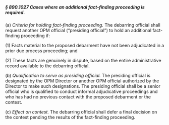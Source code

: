 ##### § 890.1027 Cases where an additional fact-finding proceeding is required. #####

(a) *Criteria for holding fact-finding proceeding.* The debarring official shall request another OPM official (“presiding official”) to hold an additional fact-finding proceeding if:

(1) Facts material to the proposed debarment have not been adjudicated in a prior due process proceeding; and

(2) These facts are genuinely in dispute, based on the entire administrative record available to the debarring official.

(b) *Qualification to serve as presiding official.* The presiding official is designated by the OPM Director or another OPM official authorized by the Director to make such designations. The presiding official shall be a senior official who is qualified to conduct informal adjudicative proceedings and who has had no previous contact with the proposed debarment or the contest.

(c) *Effect on contest.* The debarring official shall defer a final decision on the contest pending the results of the fact-finding proceeding.